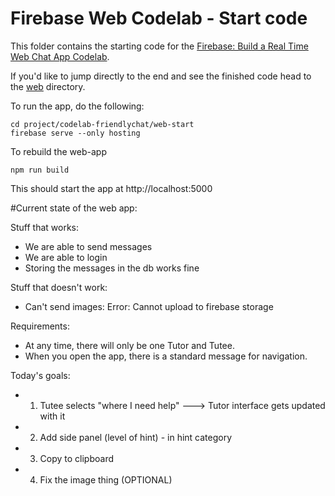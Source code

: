 # Firebase Web Codelab - Start code

This folder contains the starting code for the [Firebase: Build a Real Time Web Chat App Codelab](https://codelabs.developers.google.com/codelabs/firebase-web/).

If you'd like to jump directly to the end and see the finished code head to the [web](../web) directory.



To run the app, do the following:
```
cd project/codelab-friendlychat/web-start
firebase serve --only hosting

```
To rebuild the web-app
```
npm run build
```

This should start the app at http://localhost:5000




#Current state of the web app:

Stuff that works:
- We are able to send messages
- We are able to login
- Storing the messages in the db works fine

Stuff that doesn't work:
- Can't send images: Error: Cannot upload to firebase storage

Requirements:
- At any time, there will only be one Tutor and Tutee.
- When you open the app, there is a standard message for navigation.


Today's goals:
- 1. Tutee selects "where I need help" ---> Tutor interface gets updated with it
- 2. Add side panel (level of hint) - in hint category
- 3. Copy to clipboard
- 4. Fix the image thing (OPTIONAL)